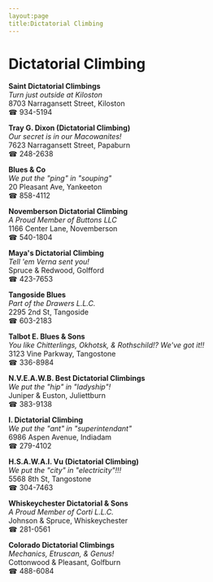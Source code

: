 ```yaml
---
layout:page
title:Dictatorial Climbing
---
```

# Dictatorial Climbing

**Saint Dictatorial Climbings**  
_Turn just outside at Kiloston_  
8703 Narragansett Street, Kiloston  
☎ 934-5194



**Tray G. Dixon (Dictatorial Climbing)**  
_Our secret is in our Macowanites!_  
7623 Narragansett Street, Papaburn  
☎ 248-2638



**Blues & Co**  
_We put the "ping" in "souping"_  
20 Pleasant Ave, Yankeeton  
☎ 858-4112



**Novemberson Dictatorial Climbing**  
_A Proud Member of Buttons LLC_  
1166 Center Lane, Novemberson  
☎ 540-1804



**Maya's Dictatorial Climbing**  
_Tell 'em Verna sent you!_  
Spruce & Redwood, Golfford  
☎ 423-7653



**Tangoside Blues**  
_Part of the Drawers L.L.C._  
2295 2nd St, Tangoside  
☎ 603-2183



**Talbot E. Blues & Sons**  
_You like Chitterlings, Okhotsk, & Rothschild!? We've got it!!_  
3123 Vine Parkway, Tangostone  
☎ 336-8984



**N.V.E.A.W.B. Best Dictatorial Climbings**  
_We put the "hip" in "ladyship"!_  
Juniper & Euston, Juliettburn  
☎ 383-9138



**I. Dictatorial Climbing**  
_We put the "ant" in "superintendant"_  
6986 Aspen Avenue, Indiadam  
☎ 279-4102



**H.S.A.W.A.I. Vu (Dictatorial Climbing)**  
_We put the "city" in "electricity"!!!_  
5568 8th St, Tangostone  
☎ 304-7463



**Whiskeychester Dictatorial & Sons**  
_A Proud Member of Corti L.L.C._  
Johnson & Spruce, Whiskeychester  
☎ 281-0561



**Colorado Dictatorial Climbings**  
_Mechanics, Etruscan, & Genus!_  
Cottonwood & Pleasant, Golfburn  
☎ 488-6084



